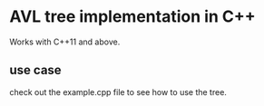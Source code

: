 # AVL tree implementation in C++

Works with C++11 and above.

## use case
check out the example.cpp file to see how to use the tree.

